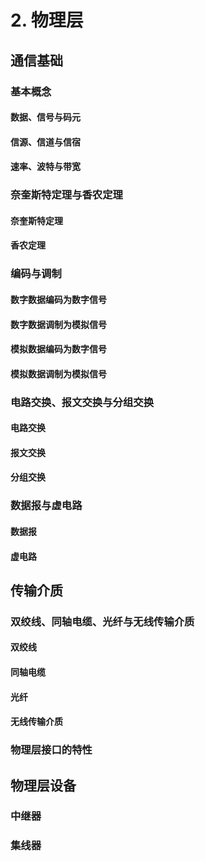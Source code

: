 # 2. 物理层

## 通信基础

### 基本概念

#### 数据、信号与码元

#### 信源、信道与信宿

#### 速率、波特与带宽

### 奈奎斯特定理与香农定理

#### 奈奎斯特定理

#### 香农定理

### 编码与调制

#### 数字数据编码为数字信号

#### 数字数据调制为模拟信号

#### 模拟数据编码为数字信号

#### 模拟数据调制为模拟信号

### 电路交换、报文交换与分组交换

#### 电路交换

#### 报文交换

#### 分组交换

### 数据报与虚电路

#### 数据报

#### 虚电路

## 传输介质

### 双绞线、同轴电缆、光纤与无线传输介质

#### 双绞线

#### 同轴电缆

#### 光纤

#### 无线传输介质

### 物理层接口的特性

## 物理层设备

### 中继器

### 集线器